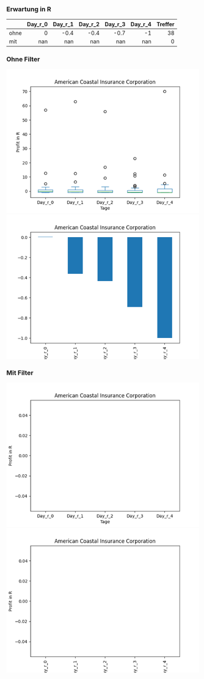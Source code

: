 ### Erwartung in R
|      |   Day_r_0 |   Day_r_1 |   Day_r_2 |   Day_r_3 |   Day_r_4 |   Treffer |
|:-----|----------:|----------:|----------:|----------:|----------:|----------:|
| ohne |         0 |      -0.4 |      -0.4 |      -0.7 |        -1 |        38 |
| mit  |       nan |     nan   |     nan   |     nan   |       nan |         0 |

### Ohne Filter
![image info](./data/ACIC_box_all.png)
![image info](./data/ACIC_median_all.png)

### Mit Filter
![image info](./data/ACIC_box_filtered.png)
![image info](./data/ACIC_median_filtered.png)